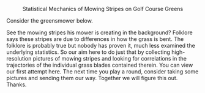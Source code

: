 <p align=center>Statistical Mechanics of Mowing Stripes on Golf Course Greens</p>


Consider the greensmower below.



See the mowing stripes his mower is creating in the background? Folklore says these stripes are due to differences in how the grass is bent. The folklore is probably true but nobody has proven it, much less examined the underlying statistics. So our aim here to do just that by collecting high-resolution pictures of mowing stripes and looking for correlations in the trajectories of the individual grass blades contained therein.  You can view our first attempt here.  The next time you play a round, consider taking some pictures and sending them our way.  Together we will figure this out.  Thanks.
